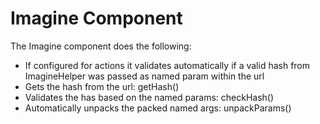 # Imagine Component #

The Imagine component does the following:

 * If configured for actions it validates automatically if a valid hash from ImagineHelper was passed as named param within the url
 * Gets the hash from the url: getHash()
 * Validates the has based on the named params: checkHash()
 * Automatically unpacks the packed named args: unpackParams()
